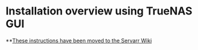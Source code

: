 # Installation overview using TrueNAS GUI

**[These instructions have been moved to the Servarr Wiki](https://wiki.servarr.com/radarr/installation#freebsd)

